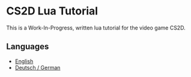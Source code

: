 # CS2D Lua Tutorial
This is a Work-In-Progress, written lua tutorial for the video game CS2D.

## Languages
* [English](en/index.md)
* [Deutsch / German](de/index.md)
